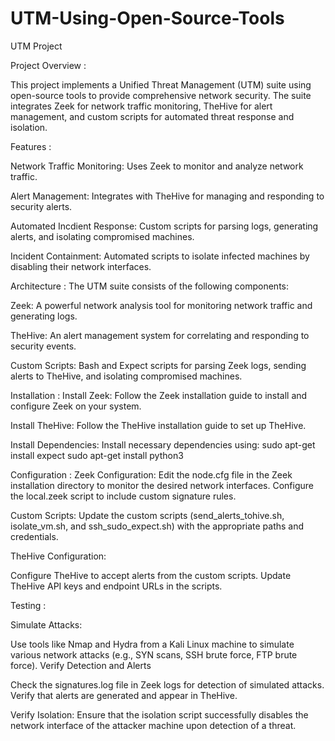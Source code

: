 # UTM-Using-Open-Source-Tools
UTM Project 

Project Overview :

This project implements a Unified Threat Management (UTM) suite using open-source tools to provide comprehensive network security. The suite integrates Zeek for network traffic monitoring, TheHive for alert management, and custom scripts for automated threat response and isolation.

Features :

Network Traffic Monitoring: Uses Zeek to monitor and analyze network traffic.

Alert Management: Integrates with TheHive for managing and responding to security alerts.

Automated Incdient Response: Custom scripts for parsing logs, generating alerts, and isolating compromised machines.

Incident Containment: Automated scripts to isolate infected machines by disabling their network interfaces.

Architecture :
The UTM suite consists of the following components:

Zeek: A powerful network analysis tool for monitoring network traffic and generating logs.

TheHive: An alert management system for correlating and responding to security events.

Custom Scripts: Bash and Expect scripts for parsing Zeek logs, sending alerts to TheHive, and isolating compromised machines.

Installation :
Install Zeek:
Follow the Zeek installation guide to install and configure Zeek on your system.

Install TheHive:
Follow the TheHive installation guide to set up TheHive.

Install Dependencies:
Install necessary dependencies using:
sudo apt-get install expect
sudo apt-get install python3


Configuration :
Zeek Configuration:
Edit the node.cfg file in the Zeek installation directory to monitor the desired network interfaces.
Configure the local.zeek script to include custom signature rules.

Custom Scripts:
Update the custom scripts (send_alerts_tohive.sh, isolate_vm.sh, and ssh_sudo_expect.sh) with the appropriate paths and credentials.


TheHive Configuration:

Configure TheHive to accept alerts from the custom scripts.
Update TheHive API keys and endpoint URLs in the scripts.

Testing :

Simulate Attacks:

Use tools like Nmap and Hydra from a Kali Linux machine to simulate various network attacks (e.g., SYN scans, SSH brute force, FTP brute force).
Verify Detection and Alerts

Check the signatures.log file in Zeek logs for detection of simulated attacks.
Verify that alerts are generated and appear in TheHive.

Verify Isolation:
Ensure that the isolation script successfully disables the network interface of the attacker machine upon detection of a threat.



